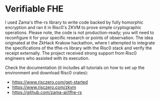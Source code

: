 # Verifiable FHE

I used Zama's tfhe-rs library to write code backed by fully homorphic encryption and ran it in Risc0's ZKVM to prove simple cryptographic operations. Please note, the code is not production-ready; you will need to reconfigure it for your specific research or points of observation. The idea originated at the ZkHack Krakow hackathon, where I attempted to integrate the specifications of the tfhe-rs library with the Risc0 stack and verify the receipt externally. The project received strong support from Risc0 engineers who assisted with its execution.

Check the documentation (it includes all tutorials on how to set up the environment and download Risc0 crates):

- https://www.risczero.com/get-started
- https://www.risczero.com/zkvm
- https://github.com/zama-ai/tfhe-rs

